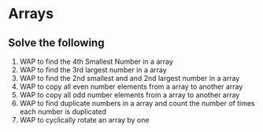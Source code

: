 
# Arrays
## Solve the following
<ol>
 <li>WAP to find the 4th Smallest Number in a array 
  <li>WAP to find the 3rd largest number in a array 
  <li>WAP to find the 2nd smallest and and 2nd largest number in a array 
  <li>WAP to copy all even number elements from a array to another array 
  <li>WAP to copy all odd number elements from a array to another array 
  <li>WAP to find duplicate numbers in a array and count the number of times each number is duplicated 
  <li>WAP to cyclically rotate an array by one
<ol>
